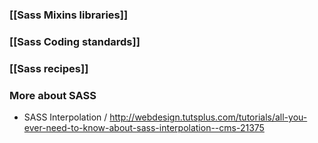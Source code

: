### [[Sass Mixins libraries]]
### [[Sass Coding standards]]
### [[Sass recipes]]

### More about SASS
* SASS Interpolation / http://webdesign.tutsplus.com/tutorials/all-you-ever-need-to-know-about-sass-interpolation--cms-21375



